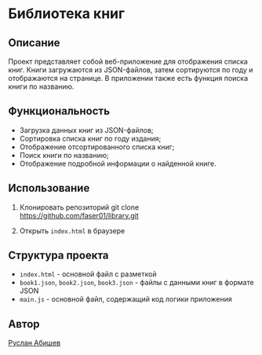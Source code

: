 # Библиотека книг

## Описание

Проект представляет собой веб-приложение для отображения списка книг. Книги загружаются из JSON-файлов, затем сортируются по году и отображаются на странице. В приложении также есть функция поиска книги по названию.

## Функциональность

* Загрузка данных книг из JSON-файлов;
* Сортировка списка книг по году издания;
* Отображение отсортированного списка книг;
* Поиск книги по названию;
* Отображение подробной информации о найденной книге.

## Использование

1. Клонировать репозиторий
git clone https://github.com/faser01/library.git

2. Открыть `index.html` в браузере

## Структура проекта

* `index.html` - основной файл с разметкой
* `book1.json`, `book2.json`, `book3.json` - файлы с данными книг в формате JSON
* `main.js` - основной файл, содержащий код логики приложения

## Автор

[Руслан Абишев](https://github.com/faser01)